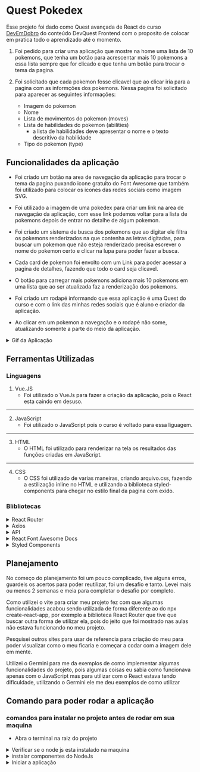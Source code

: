 # Quest Pokedex
Esse projeto foi dado como Quest avançada de React do curso [DevEmDobro](https://dev-em-dobro.ticto.club/signin) do conteúdo DevQuest Frontend com o proposito de colocar em pratica todo o aprendizado até o momento.

1. Foi pedido para criar uma aplicação que mostre na home uma lista de 10 pokemons, que tenha um botão para acrescentar mais 10 pokemons a essa lista sempre que for clicado e que tenha um botão para trocar o tema da pagina.

2. Foi solicitado que cada pokemon fosse clicavel que ao clicar iria para a pagina com as informções dos pokemons.
Nessa pagina foi solicitado para aparecer as seguintes informações:
    - Imagem do pokemon
    - Nome
    - Lista de movimentos do pokemon (moves)
    - Lista de habilidades do pokemon (abilities)
        - a lista de habilidades deve apresentar o nome e o texto descritivo da habilidade
    - Tipo do pokemon (type)

## Funcionalidades da aplicação
- Foi criado um botão na area de navegação da aplicação para trocar o tema da pagina puxando icone gratuito do Font Awesome que também foi utilizado para colocar os icones das redes sociais como imagem SVG.

- Foi utilizado a imagem de uma pokedex para criar um link na area de navegação da aplicação, com esse link podemos voltar para a lista de pokemons depois de entrar no detalhe de algum pokemon.

- Foi criado um sistema de busca dos pokemons que ao digitar ele filtra os pokemons renderizados na que contenha as letras digitadas, para buscar um pokemon que não esteja renderizado precisa escrever o nome do pokemon certo e clicar na lupa para poder fazer a busca.

- Cada card de pokemon foi envolto com um Link para poder acessar a pagina de detalhes, fazendo que todo o card seja clicavel.

- O botão para carregar mais pokemons adiciona mais 10 pokemons em uma lista que ao ser atualizada faz a renderização dos pokemons.

- Foi criado um rodapé informando que essa aplicação é uma Quest do curso e com o link das minhas redes sociais que é aluno e criador da aplicação.

- Ao clicar em um pokemon a navegação e o rodapé não some, atualizando somente a parte do meio da aplicação.

<details>
<summary>Gif da Aplicação</summary>
<img src='./public/gif/projeto-pokedex.gif' alt='Gif da aplicação em execução' />
</details>

## Ferramentas Utilizadas
### Linguagens
1. Vue.JS
    - Foi utilizado o VueJs para fazer a criação da aplicação, pois o React esta caindo em desuso.

---

2. JavaScript
    - Foi utilizado o JavaScript pois o curso é voltado para essa liguagem.
    
---

3. HTML
    - O HTML foi utilizado para renderizar na tela os resultados das funções criadas em JavaScript.
    
---

4. CSS
    - O CSS foi utilizado de varias maneiras, criando arquivo.css, fazendo a estilização inline no HTML e utilizando a biblioteca styled-components para chegar no estilo final da pagina com exido.

### Blibliotecas
<details>
<summary>React Router</summary>
Foi utilizado para fazer a navegação da pagina que vai desda lista de pokemons na pagina home quanto aos detalhes do pokemon quando clicado e a volta para a pagina home utilizando a pokedex na area de navegação da aplicação.
</details>

<details>
<summary>Axios</summary>
Foi utilizado para fazer a busca na API PokeApi. Utilizei o axios pois por ele ja retorna uma promise .json sem precisar usar o .json deixando o codigo um pouco menor.
</details>

<details>
<summary>API</summary>
Para buscar todas as informações necessarias para a aplicação foi feita a busca pela API PokeApi.
</details>

<details>
<summary>React Font Awesome Docs</summary>
Foi utilizando para poder colocar os icones de rede sociais e o icone para trocar o tema da aplicação Lith/Dark.
</details>

<details>
<summary>Styled Components</summary>
Para fazer a estilização da aplicação diretamente no arquivo da pagina, fazendo com o que a aplicação carregue a estilização somente quando estiver na pagina desejada, ou seja, se estiver na pagina home vai carregar somente a estilização da pagina home e se estiver no detalhe dos pokemons, irá carregar apenas a estilização da pagina de detalhes.
</details>

## Planejamento
No começo do planejamento foi um pouco complicado, tive alguns erros, guardeis os acertos para poder reutilizar, foi um desafio e tanto. Levei mais ou menos 2 semanas e meia para completar o desafio por completo.

Como utilizei o vite para criar meu projeto fez com que algumas funcionalidades acabou sendo utilizada de forma diferente ao do npx create-react-app, por exemplo a biblioteca React Router que tive que buscar outra forma de utilizar ela, pois do jeito que foi mostrado nas aulas não estava funcionando no meu projeto.

Pesquisei outros sites para usar de referencia para criação do meu para poder visualizar como o meu ficaria e começar a codar com a imagem dele em mente.

Utilizei o Germini para me da exemplos de como implementar algumas funcionalidades do projeto, pois algumas coisas eu sabia como funcionava apenas com o JavaScript mas para utilizar com o React estava tendo dificuldade, utilizando o Germini ele me deu exemplos de como utilizar

## Comando para poder rodar a aplicação
### comandos para instalar no projeto antes de rodar em sua maquina
- Abra o terminal na raiz do projeto

<details>
<summary>Verificar se o node js esta instalado na maquina</summary>
Para poder instalar os componentes do node js, para verifficar se tem o node em sua maquina pode usar o comando `node -v` se aparecer a versão quer dizer que ele esta instalado. Caso não apareça a versão baixe o node no link: https://nodejs.org/pt
    
```
node -v
```
</details>

<details>
<summary>instalar componentes do NodeJs</summary>
Com o terminal aberto dentro dentro da raiz do projeto digite o comando abaixo:
    
```
npm install
```
</details>

<details>
<summary>Iniciar a aplicação</summary>
Com todos as aplicações acima instaladas podemos iniciar a aplicação com o comando:
    
```
npm run dev
```
</details>
